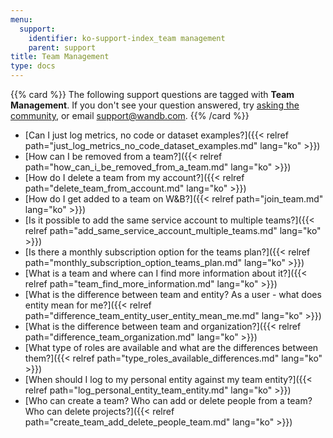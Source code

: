 ```yaml
---
menu:
  support:
    identifier: ko-support-index_team management
    parent: support
title: Team Management
type: docs
---
```


{{% card %}}
The following support questions are tagged with <b>Team Management</b>. If you don't see 
your question answered, try [asking the community](https://community.wandb.ai/), 
or email [support@wandb.com](mailto:support@wandb.com).
{{% /card %}}

- [Can I just log metrics, no code or dataset examples?]({{< relref path="just_log_metrics_no_code_dataset_examples.md" lang="ko" >}})
- [How can I be removed from a team?]({{< relref path="how_can_i_be_removed_from_a_team.md" lang="ko" >}})
- [How do I delete a team from my account?]({{< relref path="delete_team_from_account.md" lang="ko" >}})
- [How do I get added to a team on W&B?]({{< relref path="join_team.md" lang="ko" >}})
- [Is it possible to add the same service account to multiple teams?]({{< relref path="add_same_service_account_multiple_teams.md" lang="ko" >}})
- [Is there a monthly subscription option for the teams plan?]({{< relref path="monthly_subscription_option_teams_plan.md" lang="ko" >}})
- [What is a team and where can I find more information about it?]({{< relref path="team_find_more_information.md" lang="ko" >}})
- [What is the difference between team and entity? As a user - what does entity mean for me?]({{< relref path="difference_team_entity_user_entity_mean_me.md" lang="ko" >}})
- [What is the difference between team and organization?]({{< relref path="difference_team_organization.md" lang="ko" >}})
- [What type of roles are available and what are the differences between them?]({{< relref path="type_roles_available_differences.md" lang="ko" >}})
- [When should I log to my personal entity against my team entity?]({{< relref path="log_personal_entity_team_entity.md" lang="ko" >}})
- [Who can create a team? Who can add or delete people from a team? Who can delete projects?]({{< relref path="create_team_add_delete_people_team.md" lang="ko" >}})
